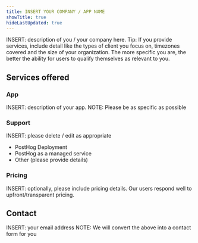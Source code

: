 ```yaml
---
title: INSERT YOUR COMPANY / APP NAME
showTitle: true
hideLastUpdated: true
---
```


INSERT: description of you / your company here. Tip: If you provide services, include detail like the types of client you focus on, timezones covered and the size of your organization. The more specific you are, the better the ability for users to qualify themselves as relevant to you.

## Services offered

### App

INSERT: description of your app.
NOTE: Please be as specific as possible

### Support

INSERT: please delete / edit as appropriate

- PostHog Deployment
- PostHog as a managed service
- Other (please provide details)

### Pricing

INSERT: optionally, please include pricing details. Our users respond well to upfront/transparent pricing.

## Contact

INSERT: your email address
NOTE: We will convert the above into a contact form for you